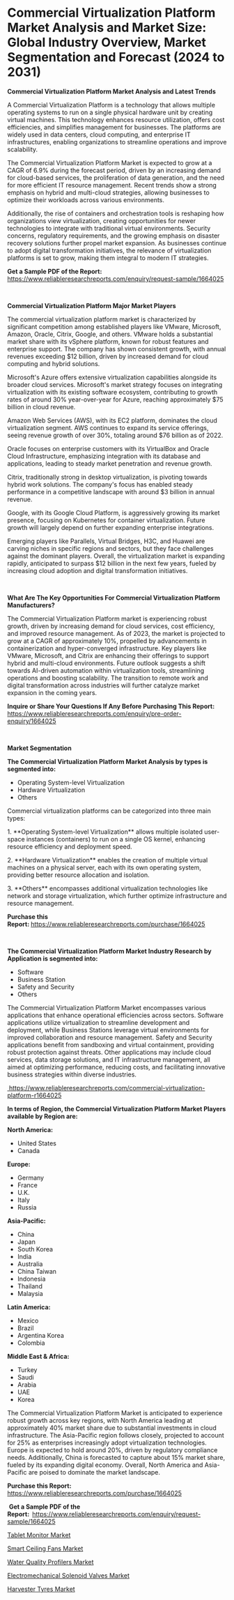 <p><h1>Commercial Virtualization Platform Market Analysis and Market Size: Global Industry Overview, Market Segmentation and Forecast (2024 to 2031)</h1></p><p><strong>Commercial Virtualization Platform Market Analysis and Latest Trends</strong></p>
<p><p>A Commercial Virtualization Platform is a technology that allows multiple operating systems to run on a single physical hardware unit by creating virtual machines. This technology enhances resource utilization, offers cost efficiencies, and simplifies management for businesses. The platforms are widely used in data centers, cloud computing, and enterprise IT infrastructures, enabling organizations to streamline operations and improve scalability.</p><p>The Commercial Virtualization Platform Market is expected to grow at a CAGR of 6.9% during the forecast period, driven by an increasing demand for cloud-based services, the proliferation of data generation, and the need for more efficient IT resource management. Recent trends show a strong emphasis on hybrid and multi-cloud strategies, allowing businesses to optimize their workloads across various environments.</p><p>Additionally, the rise of containers and orchestration tools is reshaping how organizations view virtualization, creating opportunities for newer technologies to integrate with traditional virtual environments. Security concerns, regulatory requirements, and the growing emphasis on disaster recovery solutions further propel market expansion. As businesses continue to adopt digital transformation initiatives, the relevance of virtualization platforms is set to grow, making them integral to modern IT strategies.</p></p>
<p><strong>Get a Sample PDF of the Report:&nbsp;</strong> <a href="https://www.reliableresearchreports.com/enquiry/request-sample/1664025?utm_campaign=116&utm_medium=2&utm_source=Github&utm_content=ia&utm_term=28092024&utm_id=commercial-virtualization-platform">https://www.reliableresearchreports.com/enquiry/request-sample/1664025</a></p>
<p>&nbsp;</p>
<p><strong>Commercial Virtualization Platform Major Market Players</strong></p>
<p><p>The commercial virtualization platform market is characterized by significant competition among established players like VMware, Microsoft, Amazon, Oracle, Citrix, Google, and others. VMware holds a substantial market share with its vSphere platform, known for robust features and enterprise support. The company has shown consistent growth, with annual revenues exceeding $12 billion, driven by increased demand for cloud computing and hybrid solutions.</p><p>Microsoft's Azure offers extensive virtualization capabilities alongside its broader cloud services. Microsoft's market strategy focuses on integrating virtualization with its existing software ecosystem, contributing to growth rates of around 30% year-over-year for Azure, reaching approximately $75 billion in cloud revenue.</p><p>Amazon Web Services (AWS), with its EC2 platform, dominates the cloud virtualization segment. AWS continues to expand its service offerings, seeing revenue growth of over 30%, totaling around $76 billion as of 2022. </p><p>Oracle focuses on enterprise customers with its VirtualBox and Oracle Cloud Infrastructure, emphasizing integration with its database and applications, leading to steady market penetration and revenue growth.</p><p>Citrix, traditionally strong in desktop virtualization, is pivoting towards hybrid work solutions. The company's focus has enabled steady performance in a competitive landscape with around $3 billion in annual revenue.</p><p>Google, with its Google Cloud Platform, is aggressively growing its market presence, focusing on Kubernetes for container virtualization. Future growth will largely depend on further expanding enterprise integrations.</p><p>Emerging players like Parallels, Virtual Bridges, H3C, and Huawei are carving niches in specific regions and sectors, but they face challenges against the dominant players. Overall, the virtualization market is expanding rapidly, anticipated to surpass $12 billion in the next few years, fueled by increasing cloud adoption and digital transformation initiatives.</p></p>
<p>&nbsp;</p>
<p><strong>What Are The Key Opportunities For Commercial Virtualization Platform Manufacturers?</strong></p>
<p><p>The Commercial Virtualization Platform market is experiencing robust growth, driven by increasing demand for cloud services, cost efficiency, and improved resource management. As of 2023, the market is projected to grow at a CAGR of approximately 10%, propelled by advancements in containerization and hyper-converged infrastructure. Key players like VMware, Microsoft, and Citrix are enhancing their offerings to support hybrid and multi-cloud environments. Future outlook suggests a shift towards AI-driven automation within virtualization tools, streamlining operations and boosting scalability. The transition to remote work and digital transformation across industries will further catalyze market expansion in the coming years.</p></p>
<p><strong>Inquire or Share Your Questions If Any Before Purchasing This Report:</strong> <a href="https://www.reliableresearchreports.com/enquiry/pre-order-enquiry/1664025?utm_campaign=116&utm_medium=2&utm_source=Github&utm_content=ia&utm_term=28092024&utm_id=commercial-virtualization-platform">https://www.reliableresearchreports.com/enquiry/pre-order-enquiry/1664025</a></p>
<p>&nbsp;</p>
<p><strong>Market Segmentation</strong></p>
<p><strong>The Commercial Virtualization Platform Market Analysis by types is segmented into:</strong></p>
<p><ul><li>Operating System-level Virtualization</li><li>Hardware Virtualization</li><li>Others</li></ul></p>
<p><p>Commercial virtualization platforms can be categorized into three main types: </p><p>1. **Operating System-level Virtualization** allows multiple isolated user-space instances (containers) to run on a single OS kernel, enhancing resource efficiency and deployment speed. </p><p>2. **Hardware Virtualization** enables the creation of multiple virtual machines on a physical server, each with its own operating system, providing better resource allocation and isolation. </p><p>3. **Others** encompasses additional virtualization technologies like network and storage virtualization, which further optimize infrastructure and resource management.</p></p>
<p><strong>Purchase this Report:&nbsp;</strong><a href="https://www.reliableresearchreports.com/purchase/1664025?utm_campaign=116&utm_medium=2&utm_source=Github&utm_content=ia&utm_term=28092024&utm_id=commercial-virtualization-platform">https://www.reliableresearchreports.com/purchase/1664025</a></p>
<p>&nbsp;</p>
<p><strong>The Commercial Virtualization Platform Market Industry Research by Application is segmented into:</strong></p>
<p><ul><li>Software</li><li>Business Station</li><li>Safety and Security</li><li>Others</li></ul></p>
<p><p>The Commercial Virtualization Platform Market encompasses various applications that enhance operational efficiencies across sectors. Software applications utilize virtualization to streamline development and deployment, while Business Stations leverage virtual environments for improved collaboration and resource management. Safety and Security applications benefit from sandboxing and virtual containment, providing robust protection against threats. Other applications may include cloud services, data storage solutions, and IT infrastructure management, all aimed at optimizing performance, reducing costs, and facilitating innovative business strategies within diverse industries.</p></p>
<p><a href="https://www.reliableresearchreports.com/commercial-virtualization-platform-r1664025?utm_campaign=116&utm_medium=2&utm_source=Github&utm_content=ia&utm_term=28092024&utm_id=commercial-virtualization-platform">&nbsp;https://www.reliableresearchreports.com/commercial-virtualization-platform-r1664025</a></p>
<p><strong>In terms of Region, the Commercial Virtualization Platform Market Players available by Region are:</strong></p>
<p>
    <p> <strong> North America: </strong>
        <ul>
            <li>United States</li>
            <li>Canada</li>
        </ul>
        </p> 
    <p> <strong> Europe: </strong>
        <ul>
            <li>Germany</li>
            <li>France</li>
            <li>U.K.</li>
            <li>Italy</li>
            <li>Russia</li>
        </ul>
        </p> 
    <p> <strong> Asia-Pacific: </strong>
        <ul>
            <li>China</li>
            <li>Japan</li>
            <li>South Korea</li>
            <li>India</li>
            <li>Australia</li>
            <li>China Taiwan</li>
            <li>Indonesia</li>
            <li>Thailand</li>
            <li>Malaysia</li>
        </ul>
        </p> 
    <p> <strong> Latin America: </strong>
        <ul>
            <li>Mexico</li>
            <li>Brazil</li>
            <li>Argentina Korea</li>
            <li>Colombia</li>
        </ul>
        </p> 
    <p> <strong> Middle East & Africa: </strong>
        <ul>
            <li>Turkey</li>
            <li>Saudi</li>
            <li>Arabia</li>
            <li>UAE</li>
            <li>Korea</li>
        </ul>
    </p>
    </p>
<p><p>The Commercial Virtualization Platform Market is anticipated to experience robust growth across key regions, with North America leading at approximately 40% market share due to substantial investments in cloud infrastructure. The Asia-Pacific region follows closely, projected to account for 25% as enterprises increasingly adopt virtualization technologies. Europe is expected to hold around 20%, driven by regulatory compliance needs. Additionally, China is forecasted to capture about 15% market share, fueled by its expanding digital economy. Overall, North America and Asia-Pacific are poised to dominate the market landscape.</p></p>
<p><strong>Purchase this Report: </strong><a href="https://www.reliableresearchreports.com/purchase/1664025?utm_campaign=116&utm_medium=2&utm_source=Github&utm_content=ia&utm_term=28092024&utm_id=commercial-virtualization-platform">https://www.reliableresearchreports.com/purchase/1664025</a></p>
<p>&nbsp;<strong>Get a Sample PDF of the Report:&nbsp;&nbsp;</strong><a href="https://www.reliableresearchreports.com/enquiry/request-sample/1664025?utm_campaign=116&utm_medium=2&utm_source=Github&utm_content=ia&utm_term=28092024&utm_id=commercial-virtualization-platform">https://www.reliableresearchreports.com/enquiry/request-sample/1664025</a></p>
<p><strong></strong></p>
<p><p><a href="https://issuu.com/reportprime-2/docs/tablet-monitor-market-size-2030.ppt_0a2968ffb40fab?utm_campaign=116&utm_medium=2&utm_source=Github&utm_content=ia&utm_term=28092024&utm_id=commercial-virtualization-platform">Tablet Monitor Market</a></p><p><a href="https://www.linkedin.com/pulse/smart-ceiling-fans-market-outlook-share-analysis-growth-trends-ndchf?utm_campaign=116&utm_medium=2&utm_source=Github&utm_content=ia&utm_term=28092024&utm_id=commercial-virtualization-platform">Smart Ceiling Fans Market</a></p><p><a href="https://github.com/yoshih12/Market-Research-Report-List-4/blob/main/water-quality-profilers-market.md?utm_campaign=116&utm_medium=2&utm_source=Github&utm_content=ia&utm_term=28092024&utm_id=commercial-virtualization-platform">Water Quality Profilers Market</a></p><p><a href="https://github.com/naodanhluon8/Market-Research-Report-List-1/blob/main/electromechanical-solenoid-valves-market.md?utm_campaign=116&utm_medium=2&utm_source=Github&utm_content=ia&utm_term=28092024&utm_id=commercial-virtualization-platform">Electromechanical Solenoid Valves Market</a></p><p><a href="https://www.linkedin.com/pulse/global-harvester-tyres-market-trends-innovations-forward-looking-qwn9f?utm_campaign=116&utm_medium=2&utm_source=Github&utm_content=ia&utm_term=28092024&utm_id=commercial-virtualization-platform">Harvester Tyres Market</a></p></p>